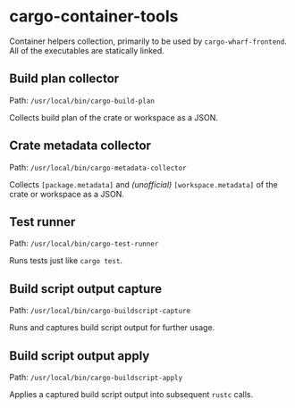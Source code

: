 # cargo-container-tools

Container helpers collection, primarily to be used by `cargo-wharf-frontend`.
All of the executables are statically linked.

## Build plan collector
Path: `/usr/local/bin/cargo-build-plan`

Collects build plan of the crate or workspace as a JSON.

## Crate metadata collector
Path: `/usr/local/bin/cargo-metadata-collector`

Collects `[package.metadata]` and *(unofficial)* `[workspace.metadata]` of the crate or workspace as a JSON.

## Test runner
Path: `/usr/local/bin/cargo-test-runner`

Runs tests just like `cargo test`.

## Build script output capture
Path: `/usr/local/bin/cargo-buildscript-capture`

Runs and captures build script output for further usage.

## Build script output apply
Path: `/usr/local/bin/cargo-buildscript-apply`

Applies a captured build script output into subsequent `rustc` calls.
